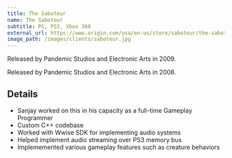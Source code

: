 ```yaml
---
title: The Saboteur
name: The Saboteur
subtitle: PC, PS3, Xbox 360
external_url: https://www.origin.com/usa/en-us/store/saboteur/the-saboteur
image_path: /images/clients/saboteur.jpg
---
```


Released by Pandemic Studios and Electronic Arts in 2009.

Released by Pandemic Studios and Electronic Arts in 2008.

## Details

* Sanjay worked on this in his capacity as a full-time Gameplay Programmer
* Custom C++ codebase
* Worked with Wwise SDK for implementing audio systems
* Helped implement audio streaming over PS3 memory bus
* Implememented various gameplay features such as creature behaviors
